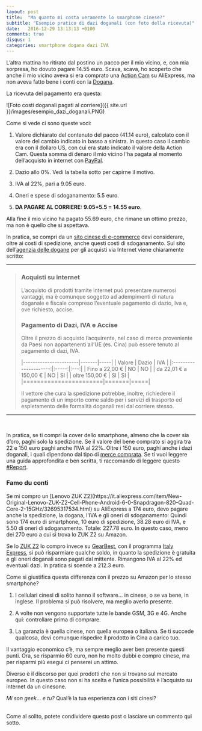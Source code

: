 ```yaml
---
layout: post
title:  "Ma quanto mi costa veramente lo smarphone cinese?"
subtitle: "Esempio pratico di dazi doganali (con foto della ricevuta)"
date:   2016-12-29 13:13:13 +0100
comments: true
disqus: 1
categories: smartphone dogana dazi IVA 
---
```


L’altra mattina ho ritirato dal postino un pacco per il mio vicino, e, con mia sorpresa, ho dovuto pagare 14.55 euro. 
Scava, scava, ho scoperto che anche il mio vicino aveva si era comprato una [Action Cam](http://www.gearbest.com/action-cams-_gear/c_11239/) 
su AliExpress, ma non aveva fatto bene i conti con la [Dogana](http://www.agenziadoganemonopoli.gov.it). 

La ricevuta del pagamento era questa:

![Foto costi doganali pagati al corriere]({{ site.url }}/images/esempio_dazi_doganali.PNG)

Come si vede ci sono queste voci:

1.	Valore dichiarato del contenuto del pacco (41.14 euro), calcolato con il valore del cambio indicato in basso a sinistra. 
In questo caso il cambio era con il dollaro US, con cui era stato indicato il valore della Action Cam. 
Questa somma di denaro il mio vicino l'ha pagata al momento dell’acquisto in internet con [PayPal](http://www.paypal.it/).

2.	Dazio allo 0%. Vedi la tabella sotto per capirne il motivo.

3.	IVA al 22%, pari a 9.05 euro.

4.	Oneri e spese di sdoganamento: 5.5 euro.

5.	<b>DA PAGARE AL CORRIERE: 9.05+5.5 = 14.55 euro</b>.

Alla fine il mio vicino ha pagato 55.69 euro, che rimane un ottimo prezzo, ma non è quello che si aspettava.

In pratica, se compri da un 
[sito cinese di e-commerce](http://misongeek.github.io/smartphone/chinaphone/smartchinaphone/acquisti/dubbi/consigli/2016/12/26/mi-compro-lo-smart-china-phone.html) 
devi considerare, oltre ai costi di spedizione, anche questi costi di sdoganamento. 
Sul sito dell’[agenzia delle dogane](https://www.agenziadoganemonopoli.gov.it/portale/dogane/cittadino/acquisti-su-internet) 
per gli acquisti via Internet viene chiaramente scritto:
<br>

<hr>

> <h3>Acquisti su internet</h3>
> <p> L’acquisto di prodotti tramite internet può presentare numerosi vantaggi, 
> ma è comunque soggetto ad adempimenti di natura doganale e fiscale compreso l’eventuale pagamento di dazio, Iva e, ove richiesto, accise.</p>
> <h3>Pagamento di Dazi, IVA e Accise</h3>
> <p>Oltre il prezzo di acquisto l’acquirente, nel caso di merce proveniente da Paesi non appartenenti all’UE (es. Cina) 
> può essere tenuto al pagamento di dazi, IVA.</p>
>
> |-----------------------|-------|-----|
> | Valore                | Dazio | IVA |
> |:---------------------:|:-----:|:---:|
> | Fino a 22,00 €        | NO    | NO  |
> | da 22,01 € a 150,00 € | NO    | SI  |
> | oltre 150,00 €        | SI    | SI  |
> |=======================|=======|=====|
>
> <p>Il vettore che cura la spedizione potrebbe, inoltre, richiedere il pagamento di un importo come saldo 
> per i servizi di trasporto ed espletamento delle formalità doganali resi dal corriere stesso.</p>
> 
<hr>

<br>

In pratica, se ti compri la cover dello smartphone, almeno che la cover sia d’oro, paghi solo la spedizione.
Se il valore del bene comprato si aggira tra 22 e 150 euro paghi anche l’IVA al 22%. 
Oltre i 150 euro, paghi anche i dazi doganali, i quali dipendono dal tipo 
di [merce comprata](http://cinaimportazioni.it/blog/dazi-doganali-e-tasse-di-importazione-cina/). 
Se ti vuoi leggere una guida approfondita e ben scritta, ti raccomando di leggere questo 
[#Report](http://www.hdblog.it/2016/12/13/guida-acquisti-hi-tech-smartphone-estero-usa-cina/).

<h3>Famo du conti</h3>
Se mi compro un [Lenovo ZUK Z2](https://it.aliexpress.com/item/New-Original-Lenovo-ZUK-Z2-Cell-Phone-Android-6-0-Snapdragon-820-Quad-Core-2-15GHz/32695317534.html) su AliExpress a 174 euro, devo pagare anche la spedizione, la dogana, l’IVA e gli oneri di sdoganamento:
Quindi sono 174 euro di smartphone, 10 euro di spedizione, 38.28 euro di IVA, e 5.50 di oneri di sdoganamento. Totale: 227.78 euro. In questo caso, meno dei 270 euro a cui si trova lo ZUK Z2 su Amazon.

Se lo [ZUK Z2](http://www.gearbest.com/cell-phones/pp_364275.html) lo compro invece su [GearBest](http://www.gearbest.com), 
con il programma [Italy Express](http://gearbestitalia.co/2016/03/31/nuova-spedizione-italy-express/), 
si può risparmiare qualche soldo, in quanto la spedizione è gratuita e gli oneri doganali sono pagati dal mittente.
Rimangono IVA al 22% ed eventuali dazi. In pratica si scende a 212.3 euro. 

Come si giustifica questa differenza con il prezzo su Amazon per lo stesso smartphone?

1.	I cellulari cinesi di solito hanno il software… in cinese, o se va bene, in inglese. Il problema si può risolvere, ma meglio 
averlo presente.

2.	A volte non vengono supportate tutte le bande GSM, 3G e 4G. Anche qui: controllare prima di comprare.

3.	La garanzia è quella cinese, non quella europea o italiana. Se ti succede qualcosa, devi comunque rispedire il prodotto in Cina a carico tuo.


Il vantaggio economico c’è, ma sempre meglio aver ben presente questi punti. Ora, se risparmio 60 euro, non ho molto dubbi e compro cinese, ma per risparmi più esegui ci penserei un attimo.

Diverso è il discorso per quei prodotti che non si trovano sul mercato europeo. 
In questo caso non si ha scelta e l’unica possibilità è l’acquisto su internet da un cinesone.

*Mi son geek… e tu?* Qual’è la tua esperienza con i siti cinesi?

<br>
Come al solito, potete condividere questo post o lasciare un commento qui sotto.